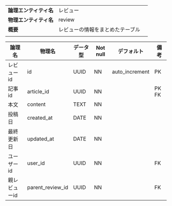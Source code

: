 ||||
|:-|:-|---|
|**論理エンティティ名**|レビュー|
|**物理エンティティ名**|review|
|**概要**|レビューの情報をまとめたテーブル|
|||

|論理名|物理名|データ型|Not null|デフォルト|備考|
|---|---|---|---|---|---|
|レビューid|id|UUID|NN|auto_increment|PK|
|記事id|article_id|UUID|NN||PK FK|
|本文|content|TEXT|NN|||
|投稿日|created_at|DATE|NN|||
|最終更新日|updated_at|DATE|NN||
|ユーザーid|user_id|UUID|NN||FK|
|親レビューid|parent_review_id|UUID|NN||FK|